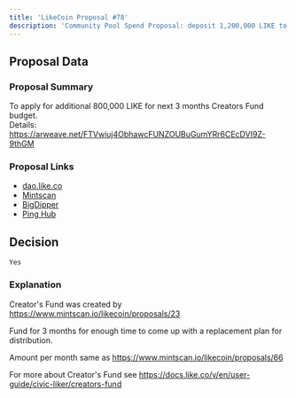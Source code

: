 ```yaml
---
title: 'LikeCoin Proposal #78'
description: 'Community Pool Spend Proposal: deposit 1,200,000 LIKE to Creators Fund wallet'
---
```


## Proposal Data

### Proposal Summary
To apply for additional 800,000 LIKE for next 3 months Creators Fund budget.  
Details: https://arweave.net/FTVwiuj4ObhawcFUNZOUBuGumYRr6CEcDVI9Z-9thGM  

### Proposal Links
- [dao.like.co](https://dao.like.co/proposals/78)
- [Mintscan](https://www.mintscan.io/likecoin/proposals/78)
- [BigDipper](https://bigdipper.live/likecoin/proposals/78)
- [Ping Hub](https://ping.pub/likecoin/gov/78)


## Decision
`Yes`

### Explanation
Creator's Fund was created by https://www.mintscan.io/likecoin/proposals/23

Fund for 3 months for enough time to come up with a replacement plan for distribution.

Amount per month same as https://www.mintscan.io/likecoin/proposals/66

For more about Creator's Fund see https://docs.like.co/v/en/user-guide/civic-liker/creators-fund
